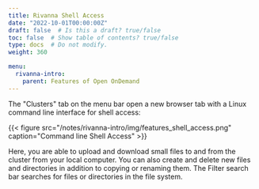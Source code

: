 ```yaml
---
title: Rivanna Shell Access
date: "2022-10-01T00:00:00Z"
draft: false  # Is this a draft? true/false
toc: false  # Show table of contents? true/false
type: docs  # Do not modify.
weight: 360

menu:
  rivanna-intro:
    parent: Features of Open OnDemand
---
```


The "Clusters" tab on the menu bar open a new browser tab with a Linux command line interface for shell access:

{{< figure src="/notes/rivanna-intro/img/features_shell_access.png" caption="Command line Shell Access" >}}


Here, you are able to upload and download small files to and from the cluster from your local computer. You can also create and delete new files and directories in addition to copying or renaming them. The Filter search bar searches for files or directories in the file system.
